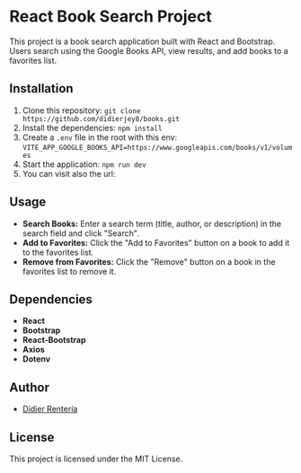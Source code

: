 # React Book Search Project

This project is a book search application built with React and Bootstrap. Users search using the Google Books API, view results, and add books to a favorites list.

## Installation

1. Clone this repository: `git clone https://github.com/didierjey8/books.git`
2. Install the dependencies: `npm install`
3. Create a `.env` file in the root with this env: `VITE_APP_GOOGLE_BOOKS_API=https://www.googleapis.com/books/v1/volumes`
4. Start the application: `npm run dev`
5. You can visit also the url:

## Usage

- **Search Books:** Enter a search term (title, author, or description) in the search field and click "Search".
- **Add to Favorites:** Click the "Add to Favorites" button on a book to add it to the favorites list.
- **Remove from Favorites:** Click the "Remove" button on a book in the favorites list to remove it.

## Dependencies

- **React**
- **Bootstrap**
- **React-Bootstrap**
- **Axios**
- **Dotenv**

## Author

- [Didier Rentería](https://github.com/didierjey8/)

## License

This project is licensed under the MIT License.
